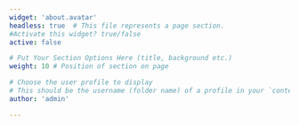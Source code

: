```yaml
---
widget: 'about.avatar'
headless: true  # This file represents a page section.
#Activate this widget? true/false
active: false

# Put Your Section Options Here (title, background etc.)
weight: 10 # Position of section on page

# Choose the user profile to display
# This should be the username (folder name) of a profile in your `content/authors/` folder.
author: 'admin'

---
```



